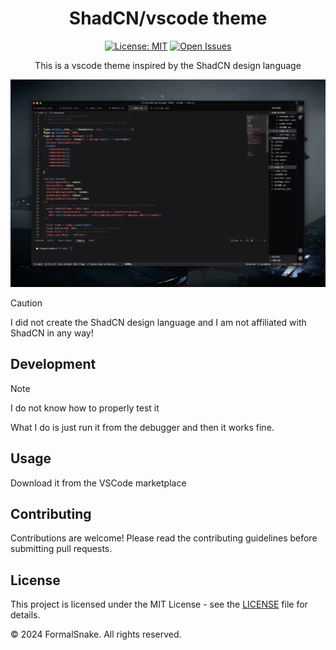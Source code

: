 <div align="center">

# ShadCN/vscode theme

[![License: MIT](https://img.shields.io/badge/license-MIT-green.svg)](LICENSE.md)
[![Open Issues](https://img.shields.io/github/issues/FormalSnake/shadcn-vscode.svg)](https://github.com/FormalSnake/shadcn-vscode)

This is a vscode theme inspired by the ShadCN design language

</div>

<img width="1440" alt="imageShowcase" src="/assets/imageShowcase.png">

> [!CAUTION]
> I did not create the ShadCN design language and I am not affiliated with ShadCN in any way!

## Development

> [!NOTE]
> I do not know how to properly test it

What I do is just run it from the debugger and then it works fine.

## Usage

Download it from the VSCode marketplace

## Contributing

Contributions are welcome! Please read the contributing guidelines before submitting pull requests.

## License

This project is licensed under the MIT License - see the [LICENSE](LICENSE) file for details.

© 2024 FormalSnake. All rights reserved.
